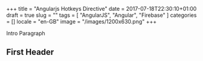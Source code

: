 +++
title = "Angularjs Hotkeys Directive"
date = 2017-07-18T22:30:10+01:00
draft = true
slug = ""
tags = [ "AngularJS", "Angular", "Firebase" ]
categories = []
locale = "en-GB"
image = "/images/1200x630.png"
+++

Intro Paragraph

<!--more-->

## First Header
